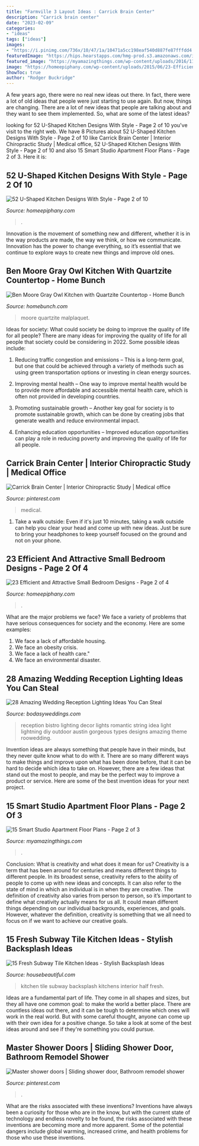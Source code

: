 ```yaml
---
title: "Farmville 3 Layout Ideas : Carrick Brain Center"
description: "Carrick brain center"
date: "2023-02-09"
categories:
- "ideas"
tags: ["ideas"]
images:
- "https://i.pinimg.com/736x/10/47/1a/10471a5cc198eaf540d887fe87fffdd4.jpg"
featuredImage: "https://hips.hearstapps.com/hmg-prod.s3.amazonaws.com/images/kitchen-backsplash-ideas-08e0abc294004cd57ca62685b1ac5f8c-1568318987.jpg?crop=0.9988888888888889xw:1xh;center,top&amp;resize=480:*"
featured_image: "https://myamazingthings.com/wp-content/uploads/2016/11/selkirk-400.png"
image: "https://homeepiphany.com/wp-content/uploads/2015/06/23-Efficient-and-Attractive-Small-Bedroom-Designs-9.jpg"
ShowToc: true
author: "Rodger Buckridge"
---
```



A few years ago, there were no real new ideas out there. In fact, there were a lot of old ideas that people were just starting to use again. But now, things are changing. There are a lot of new ideas that people are talking about and they want to see them implemented. So, what are some of the latest ideas?

	

		
looking for 52 U-Shaped Kitchen Designs With Style - Page 2 of 10 you've visit to the right web. We have 8 Pictures about 52 U-Shaped Kitchen Designs With Style - Page 2 of 10 like Carrick Brain Center | Interior Chiropractic Study | Medical office, 52 U-Shaped Kitchen Designs With Style - Page 2 of 10 and also 15 Smart Studio Apartment Floor Plans - Page 2 of 3. Here it is:
		
    
## 52 U-Shaped Kitchen Designs With Style - Page 2 Of 10

<img loading=lazy src="https://homeepiphany.com/wp-content/uploads/2015/10/52-U-Shaped-Kitchen-Designs-With-Style-7.jpg" onerror="this.onerror=null;this.src='https://tse3.mm.bing.net/th?id=OIP.3TlfOpCV3Qawzsl7EH8WSAHaE7&amp;pid=15.1';" alt="52 U-Shaped Kitchen Designs With Style - Page 2 of 10">

_Source: homeepiphany.com_

>. 

	

Innovation is the movement of something new and different, whether it is in the way products are made, the way we think, or how we communicate. Innovation has the power to change everything, so it’s essential that we continue to explore ways to create new things and improve old ones.

    
## Ben Moore Gray Owl Kitchen With Quartzite Countertop - Home Bunch

<img loading=lazy src="https://www.homebunch.com/wp-content/uploads/2016/12/Kitchen-island-appliance-layout.jpg" onerror="this.onerror=null;this.src='https://tse1.mm.bing.net/th?id=OIP.8_GFhdkZl_avs_MLIE3cxwHaKA&amp;pid=15.1';" alt="Ben Moore Gray Owl Kitchen with Quartzite Countertop - Home Bunch">

_Source: homebunch.com_

>moore quartzite malplaquet. 

	

Ideas for society: What could society be doing to improve the quality of life for all people?
There are many ideas for improving the quality of life for all people that society could be considering in 2022. Some possible ideas include: 
1. Reducing traffic congestion and emissions – This is a long-term goal, but one that could be achieved through a variety of methods such as using green transportation options or investing in clean energy sources. 

2. Improving mental health – One way to improve mental health would be to provide more affordable and accessible mental health care, which is often not provided in developing countries. 

3. Promoting sustainable growth – Another key goal for society is to promote sustainable growth, which can be done by creating jobs that generate wealth and reduce environmental impact. 

4. Enhancing education opportunities – Improved education opportunities can play a role in reducing poverty and improving the quality of life for all people. 


    
## Carrick Brain Center | Interior Chiropractic Study | Medical Office

<img loading=lazy src="https://i.pinimg.com/736x/e5/2c/1c/e52c1c823ce249e628b4b1d0675db70d.jpg" onerror="this.onerror=null;this.src='https://tse2.mm.bing.net/th?id=OIP.Khm-rEOpW43cnpYSh3SFDAHaE8&amp;pid=15.1';" alt="Carrick Brain Center | Interior Chiropractic Study | Medical office">

_Source: pinterest.com_

>medical. 

	

1. Take a walk outside: Even if it's just 10 minutes, taking a walk outside can help you clear your head and come up with new ideas. Just be sure to bring your headphones to keep yourself focused on the ground and not on your phone.

    
## 23 Efficient And Attractive Small Bedroom Designs - Page 2 Of 4

<img loading=lazy src="https://homeepiphany.com/wp-content/uploads/2015/06/23-Efficient-and-Attractive-Small-Bedroom-Designs-9.jpg" onerror="this.onerror=null;this.src='https://tse1.mm.bing.net/th?id=OIP.BFLUXWgvlIqidYsTfdEY-wHaJ4&amp;pid=15.1';" alt="23 Efficient and Attractive Small Bedroom Designs - Page 2 of 4">

_Source: homeepiphany.com_

>. 

	

What are the major problems we face?
We face a variety of problems that have serious consequences for society and the economy. Here are some examples:
1. We face a lack of affordable housing. 
2. We face an obesity crisis. 
3. We face a lack of health care." 
4. We face an environmental disaster.

    
## 28 Amazing Wedding Reception Lighting Ideas You Can Steal

<img loading=lazy src="https://bodasyweddings.com/wp-content/uploads/2018/01/bistro-wedding-reception-lightning-idea.jpg" onerror="this.onerror=null;this.src='https://tse2.mm.bing.net/th?id=OIP.Kumgg4efDnpXOIoaegUxiAHaLH&amp;pid=15.1';" alt="28 Amazing Wedding Reception Lighting Ideas You Can Steal">

_Source: bodasyweddings.com_

>reception bistro lighting decor lights romantic string idea light lightning diy outdoor austin gorgeous types designs amazing theme roowedding. 

	

Invention ideas are always something that people have in their minds, but they never quite know what to do with it. There are so many different ways to make things and improve upon what has been done before, that it can be hard to decide which idea to take on. However, there are a few ideas that stand out the most to people, and may be the perfect way to improve a product or service. Here are some of the best invention ideas for your next project.

    
## 15 Smart Studio Apartment Floor Plans - Page 2 Of 3

<img loading=lazy src="https://myamazingthings.com/wp-content/uploads/2016/11/selkirk-400.png" onerror="this.onerror=null;this.src='https://tse2.mm.bing.net/th?id=OIP.YX75VnwKjUXf5ugGKkvu-gHaJp&amp;pid=15.1';" alt="15 Smart Studio Apartment Floor Plans - Page 2 of 3">

_Source: myamazingthings.com_

>. 

	

Conclusion: What is creativity and what does it mean for us?
Creativity is a term that has been around for centuries and means different things to different people. In its broadest sense, creativity refers to the ability of people to come up with new ideas and concepts. It can also refer to the state of mind in which an individual is in when they are creative. The definition of creativity also varies from person to person, so it’s important to define what creativity actually means for us all. It could mean different things depending on our individual backgrounds, experiences, and goals. However, whatever the definition, creativity is something that we all need to focus on if we want to achieve our creative goals.

    
## 15 Fresh Subway Tile Kitchen Ideas - Stylish Backsplash Ideas

<img loading=lazy src="https://hips.hearstapps.com/hmg-prod.s3.amazonaws.com/images/kitchen-backsplash-ideas-08e0abc294004cd57ca62685b1ac5f8c-1568318987.jpg?crop=0.9988888888888889xw:1xh;center,top&amp;resize=480:*" onerror="this.onerror=null;this.src='https://tse1.mm.bing.net/th?id=OIP.LwhitSqlkCipVE-HTAs6ewHaLH&amp;pid=15.1';" alt="15 Fresh Subway Tile Kitchen Ideas - Stylish Backsplash Ideas">

_Source: housebeautiful.com_

>kitchen tile subway backsplash kitchens interior half fresh. 

	

Ideas are a fundamental part of life. They come in all shapes and sizes, but they all have one common goal: to make the world a better place. There are countless ideas out there, and it can be tough to determine which ones will work in the real world. But with some careful thought, anyone can come up with their own idea for a positive change. So take a look at some of the best ideas around and see if they're something you could pursue.

    
## Master Shower Doors | Sliding Shower Door, Bathroom Remodel Shower

<img loading=lazy src="https://i.pinimg.com/736x/10/47/1a/10471a5cc198eaf540d887fe87fffdd4.jpg" onerror="this.onerror=null;this.src='https://tse1.mm.bing.net/th?id=OIP.nfJhGEi4ooogC8OQqhTNogHaJ3&amp;pid=15.1';" alt="Master shower doors | Sliding shower door, Bathroom remodel shower">

_Source: pinterest.com_

>. 

	

What are the risks associated with these inventions?
Inventions have always been a curiosity for those who are in the know, but with the current state of technology and endless novelty to be found, the risks associated with these inventions are becoming more and more apparent. Some of the potential dangers include global warming, increased crime, and health problems for those who use these inventions.

